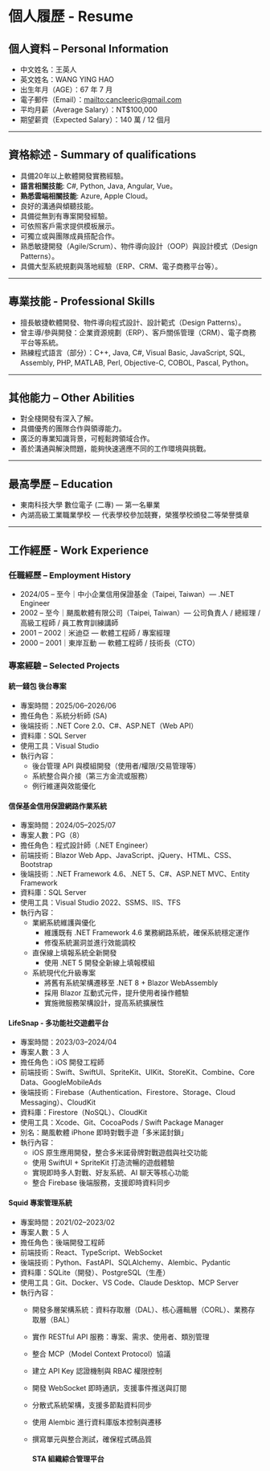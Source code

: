 # 個人履歷 - Resume

## 個人資料 – Personal Information

* 中文姓名：王英人
* 英文姓名：WANG YING HAO
* 出生年月（AGE）：67 年 7 月
* 電子郵件（Email）：[mailto:cancleeric@gmail.com](mailto:cancleeric@gmail.com)
* 平均月薪（Average Salary）：NT$100,000
* 期望薪資（Expected Salary）：140 萬 / 12 個月

---

## 資格綜述 - Summary of qualifications

* 具備20年以上軟體開發實務經驗。
* **語言相關技能**: C#, Python, Java, Angular, Vue。
* **熟悉雲端相關技能**: Azure, Apple Cloud。
* 良好的溝通與傾聽技能。
* 具備從無到有專案開發經驗。
* 可依照客戶需求提供模板展示。
* 可獨立或與團隊成員搭配合作。
* 熟悉敏捷開發（Agile/Scrum）、物件導向設計（OOP）與設計模式（Design Patterns）。
* 具備大型系統規劃與落地經驗（ERP、CRM、電子商務平台等）。

---

## 專業技能 - Professional Skills

* 擅長敏捷軟體開發、物件導向程式設計、設計範式（Design Patterns）。
* 曾主導/參與開發：企業資源規劃（ERP）、客戶關係管理（CRM）、電子商務平台等系統。
* 熟練程式語言（部分）：C++, Java, C#, Visual Basic, JavaScript, SQL, Assembly, PHP, MATLAB, Perl, Objective-C, COBOL, Pascal, Python。

---

## 其他能力 – Other Abilities

* 對全棧開發有深入了解。
* 具備優秀的團隊合作與領導能力。
* 廣泛的專業知識背景，可輕鬆跨領域合作。
* 善於溝通與解決問題，能夠快速適應不同的工作環境與挑戰。

---

## 最高學歷 – Education

* 東南科技大學 數位電子 (二專) — 第一名畢業
* 內湖高級工業職業學校 — 代表學校參加競賽，榮獲學校頒發二等榮譽獎章

---

## 工作經歷 - Work Experience

### 任職經歷 – Employment History

* 2024/05 – 至今｜中小企業信用保證基金（Taipei, Taiwan）— .NET Engineer
* 2002 – 至今｜颶風軟體有限公司（Taipei, Taiwan）— 公司負責人 / 總經理 / 高級工程師 / 員工教育訓練講師
* 2001 – 2002｜米迪亞 — 軟體工程師 / 專案經理
* 2000 – 2001｜東岸互動 — 軟體工程師 / 技術長（CTO）

### 專案經驗 – Selected Projects

#### 統一錢包 後台專案

* 專案時間：2025/06–2026/06
* 擔任角色：系統分析師 (SA)
* 後端技術：.NET Core 2.0、C#、ASP.NET（Web API）
* 資料庫：SQL Server
* 使用工具：Visual Studio
* 執行內容：
  * 後台管理 API 與模組開發（使用者/權限/交易管理等）
  * 系統整合與介接（第三方金流或服務）
  * 例行維運與效能優化

#### 信保基金信用保證網路作業系統

* 專案時間：2024/05–2025/07
* 專案人數：PG（8）
* 擔任角色：程式設計師（.NET Engineer）
* 前端技術：Blazor Web App、JavaScript、jQuery、HTML、CSS、Bootstrap
* 後端技術：.NET Framework 4.6、.NET 5、C#、ASP.NET MVC、Entity Framework
* 資料庫：SQL Server
* 使用工具：Visual Studio 2022、SSMS、IIS、TFS
* 執行內容：
  * 業網系統維護與優化
    * 維護既有 .NET Framework 4.6 業務網路系統，確保系統穩定運作
    * 修復系統漏洞並進行效能調校
  * 直保線上填報系統全新開發
    * 使用 .NET 5 開發全新線上填報模組
  * 系統現代化升級專案
    * 將舊有系統架構遷移至 .NET 8 + Blazor WebAssembly
    * 採用 Blazor 互動式元件，提升使用者操作體驗
    * 實施微服務架構設計，提高系統擴展性

#### LifeSnap - 多功能社交遊戲平台

* 專案時間：2023/03–2024/04
* 專案人數：3 人
* 擔任角色：iOS 開發工程師
* 前端技術：Swift、SwiftUI、SpriteKit、UIKit、StoreKit、Combine、Core Data、GoogleMobileAds
* 後端技術：Firebase（Authentication、Firestore、Storage、Cloud Messaging）、CloudKit
* 資料庫：Firestore（NoSQL）、CloudKit
* 使用工具：Xcode、Git、CocoaPods / Swift Package Manager
* 別名：颶風軟體 iPhone 即時對戰手遊「多米諾封鎖」
* 執行內容：
  * iOS 原生應用開發，整合多米諾骨牌對戰遊戲與社交功能
  * 使用 SwiftUI + SpriteKit 打造流暢的遊戲體驗
  * 實現即時多人對戰、好友系統、AI 聊天等核心功能
  * 整合 Firebase 後端服務，支援即時資料同步

#### Squid 專案管理系統

* 專案時間：2021/02–2023/02
* 專案人數：5 人
* 擔任角色：後端開發工程師
* 前端技術：React、TypeScript、WebSocket
* 後端技術：Python、FastAPI、SQLAlchemy、Alembic、Pydantic
* 資料庫：SQLite（開發）、PostgreSQL（生產）
* 使用工具：Git、Docker、VS Code、Claude Desktop、MCP Server
* 執行內容：
  * 開發多層架構系統：資料存取層（DAL）、核心邏輯層（CORL）、業務存取層（BAL）
  * 實作 RESTful API 服務：專案、需求、使用者、類別管理
  * 整合 MCP（Model Context Protocol）協議
  * 建立 API Key 認證機制與 RBAC 權限控制
  * 開發 WebSocket 即時通訊，支援事件推送與訂閱
  * 分散式系統架構，支援多節點資料同步
  * 使用 Alembic 進行資料庫版本控制與遷移
  * 撰寫單元與整合測試，確保程式碼品質

    #### STA 組織綜合管理平台
